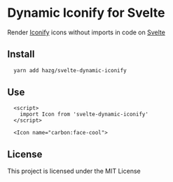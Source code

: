 # Dynamic Iconify for Svelte

Render [Iconify](https://iconify.design) icons without imports in code on [Svelte](https://svelte.dev/)

## Install
```bash
  yarn add hazg/svelte-dynamic-iconify
```

## Use
```svelte
  <script>
    import Icon from 'svelte-dynamic-iconify'
  </script>

  <Icon name="carbon:face-cool">
```


## License

This project is licensed under the MIT License
